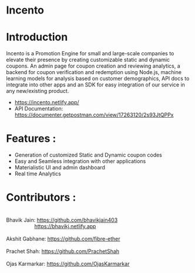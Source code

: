 # Incento

# Introduction
Incento is a Promotion Engine for small and large-scale companies to elevate their presence by creating customizable static and dynamic coupons. An admin page for coupon creation and reviewing analytics, a backend for coupon verification and redemption using Node.js, machine learning models for analysis based on customer demographics, API docs to integrate into other apps and an SDK for easy integration of our service in any new/existing product.

- https://incento.netlify.app/
- API Documentation: https://documenter.getpostman.com/view/17263120/2s93JtQPPx

# Features :
- Generation of customized Static and Dynamic coupon codes
- Easy and Seamless integration with other applications
- Materialistic UI and admin dashboard
- Real time Analytics

# Contributors :
<br/>Bhavik Jain: https://github.com/bhavikjain403
<br/>&ensp;&ensp;&ensp;&ensp;&ensp;&ensp;&ensp;&ensp;&ensp;&ensp;&ensp;https://bhavikj.netlify.app<br/>
<br/>Akshit Gabhane: https://github.com/fibre-ether<br/>
<br/>Prachet Shah: https://github.com/PrachetShah<br/>
<br/>Ojas Karmarkar: https://github.com/OjasKarmarkar
